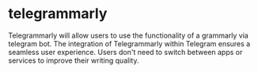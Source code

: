 # telegrammarly

Telegrammarly will allow users to use the functionality of a grammarly via telegram bot. The integration of Telegrammarly within Telegram ensures a seamless user experience. Users don't need to switch between apps or services to improve their writing quality.
